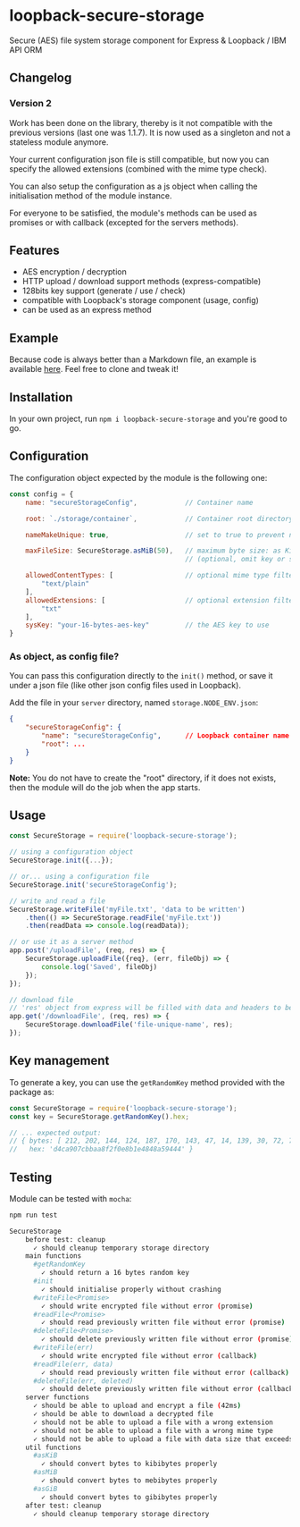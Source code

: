 # loopback-secure-storage
Secure (AES) file system storage component for Express & Loopback / IBM API ORM

## Changelog

### Version 2

Work has been done on the library, thereby is it not compatible with the previous versions (last one was 1.1.7). It is now used as a singleton and not a stateless module anymore.

Your current configuration json file is still compatible, but now you can specify the allowed extensions (combined with the mime type check).

You can also setup the configuration as a js object when calling the initialisation method of the module instance.

For everyone to be satisfied, the module's methods can be used as promises or with callback (excepted for the servers methods).

## Features

- AES encryption / decryption
- HTTP upload / download support methods (express-compatible)
- 128bits key support (generate / use / check)
- compatible with Loopback's storage component (usage, config)
- can be used as an express method

## Example

Because code is always better than a Markdown file, an example is available [here](https://github.com/rascafr/example-loopback-secure-storage). Feel free to clone and tweak it!

## Installation

In your own project, run `npm i loopback-secure-storage` and you're good to go.

## Configuration

The configuration object expected by the module is the following one:

```js
const config = {
    name: "secureStorageConfig",            // Container name

    root: `./storage/container`,            // Container root directory (project root reference)

    nameMakeUnique: true,                   // set to true to prevent name collisions for the uploaded files

    maxFileSize: SecureStorage.asMiB(50),   // maximum byte size: as KiB, GiB, or a simple integer
                                            // (optional, omit key or set as 0 to skip size verification)

    allowedContentTypes: [                  // optional mime type filter if key is set
        "text/plain"
    ],
    allowedExtensions: [                    // optional extension filter if key is set
        "txt"
    ],
    sysKey: "your-16-bytes-aes-key"         // the AES key to use
}
```

### As object, as config file?

You can pass this configuration directly to the `init()` method, or save it under a json file (like other json config files used in Loopback).

Add the file in your `server` directory, named `storage.NODE_ENV.json`:

```json
{
    "secureStorageConfig": {
        "name": "secureStorageConfig",      // Loopback container name
        "root": ...
    }
}
```

**Note:** You do not have to create the "root" directory, if it does not exists, then the module will do the job when the app starts.

## Usage

```js
const SecureStorage = require('loopback-secure-storage');

// using a configuration object
SecureStorage.init({...});

// or... using a configuration file
SecureStorage.init('secureStorageConfig');

// write and read a file
SecureStorage.writeFile('myFile.txt', 'data to be written')
    .then(() => SecureStorage.readFile('myFile.txt'))
    .then(readData => console.log(readData));

// or use it as a server method
app.post('/uploadFile', (req, res) => {
    SecureStorage.uploadFile({req}, (err, fileObj) => {
        console.log('Saved', fileObj)
    });
});

// download file
// 'res' object from express will be filled with data and headers to be sent back to the client
app.get('/downloadFile', (req, res) => {
    SecureStorage.downloadFile('file-unique-name', res);
});
```

## Key management

To generate a key, you can use the `getRandomKey` method provided with the package as:

```js
const SecureStorage = require('loopback-secure-storage');
const key = SecureStorage.getRandomKey().hex;

// ... expected output:
// { bytes: [ 212, 202, 144, 124, 187, 170, 143, 47, 14, 139, 30, 72, 72, 165, 148, 68 ],
//   hex: 'd4ca907cbbaa8f2f0e8b1e4848a59444' }
```

## Testing

Module can be tested with `mocha`:

```bash
npm run test

SecureStorage
    before test: cleanup
      ✓ should cleanup temporary storage directory
    main functions
      #getRandomKey
        ✓ should return a 16 bytes random key
      #init
        ✓ should initialise properly without crashing
      #writeFile<Promise>
        ✓ should write encrypted file without error (promise)
      #readFile<Promise>
        ✓ should read previously written file without error (promise)
      #deleteFile<Promise>
        ✓ should delete previously written file without error (promise)
      #writeFile(err)
        ✓ should write encrypted file without error (callback)
      #readFile(err, data)
        ✓ should read previously written file without error (callback)
      #deleteFile(err, deleted)
        ✓ should delete previously written file without error (callback)
    server functions
      ✓ should be able to upload and encrypt a file (42ms)
      ✓ should be able to download a decrypted file
      ✓ should not be able to upload a file with a wrong extension
      ✓ should not be able to upload a file with a wrong mime type
      ✓ should not be able to upload a file with data size that exceeds the config limit
    util functions
      #asKiB
        ✓ should convert bytes to kibibytes properly
      #asMiB
        ✓ should convert bytes to mebibytes properly
      #asGiB
        ✓ should convert bytes to gibibytes properly
    after test: cleanup
      ✓ should cleanup temporary storage directory

```